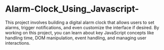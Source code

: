 # Alarm-Clock_Using_Javascript-
This project involves building a digital alarm clock that allows users to set alarms, trigger notifications, and even customize the interface if desired. By working on this project, you can learn about key JavaScript concepts like handling time, DOM manipulation, event handling, and managing user interactions.
